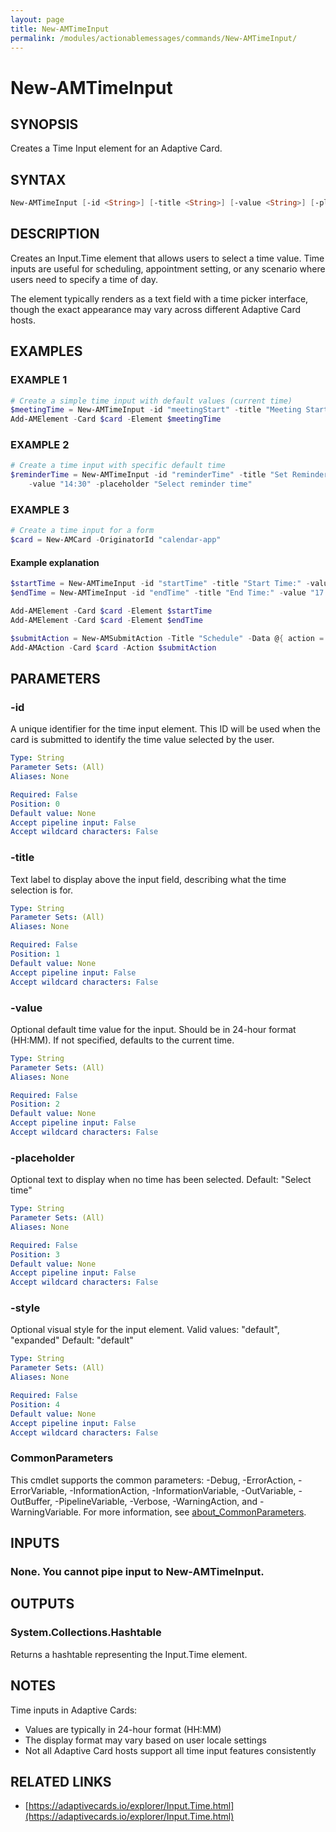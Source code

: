 ```yaml
---
layout: page
title: New-AMTimeInput
permalink: /modules/actionablemessages/commands/New-AMTimeInput/
---
```


# New-AMTimeInput

## SYNOPSIS
Creates a Time Input element for an Adaptive Card.

## SYNTAX

```powershell
New-AMTimeInput [-id <String>] [-title <String>] [-value <String>] [-placeholder <String>] [-style <String>] [<CommonParameters>]
```

## DESCRIPTION
Creates an Input.Time element that allows users to select a time value.
Time inputs are useful for scheduling, appointment setting, or any scenario
where users need to specify a time of day.

The element typically renders as a text field with a time picker interface,
though the exact appearance may vary across different Adaptive Card hosts.

## EXAMPLES

### EXAMPLE 1
```powershell
# Create a simple time input with default values (current time)
$meetingTime = New-AMTimeInput -id "meetingStart" -title "Meeting Start Time:"
Add-AMElement -Card $card -Element $meetingTime
```


### EXAMPLE 2
```powershell
# Create a time input with specific default time
$reminderTime = New-AMTimeInput -id "reminderTime" -title "Set Reminder For:" `
    -value "14:30" -placeholder "Select reminder time"
```


### EXAMPLE 3
```powershell
# Create a time input for a form
$card = New-AMCard -OriginatorId "calendar-app"
```

#### Example explanation
```powershell
$startTime = New-AMTimeInput -id "startTime" -title "Start Time:" -value "09:00"
$endTime = New-AMTimeInput -id "endTime" -title "End Time:" -value "17:00"

Add-AMElement -Card $card -Element $startTime
Add-AMElement -Card $card -Element $endTime

$submitAction = New-AMSubmitAction -Title "Schedule" -Data @{ action = "createEvent" }
Add-AMAction -Card $card -Action $submitAction
```
## PARAMETERS

### -id
A unique identifier for the time input element. This ID will be used when the card
is submitted to identify the time value selected by the user.

```yaml
Type: String
Parameter Sets: (All)
Aliases: None

Required: False
Position: 0
Default value: None
Accept pipeline input: False
Accept wildcard characters: False
```

### -title
Text label to display above the input field, describing what the time selection is for.

```yaml
Type: String
Parameter Sets: (All)
Aliases: None

Required: False
Position: 1
Default value: None
Accept pipeline input: False
Accept wildcard characters: False
```

### -value
Optional default time value for the input. Should be in 24-hour format (HH:MM).
If not specified, defaults to the current time.

```yaml
Type: String
Parameter Sets: (All)
Aliases: None

Required: False
Position: 2
Default value: None
Accept pipeline input: False
Accept wildcard characters: False
```

### -placeholder
Optional text to display when no time has been selected.
Default: "Select time"

```yaml
Type: String
Parameter Sets: (All)
Aliases: None

Required: False
Position: 3
Default value: None
Accept pipeline input: False
Accept wildcard characters: False
```

### -style
Optional visual style for the input element.
Valid values: "default", "expanded"
Default: "default"

```yaml
Type: String
Parameter Sets: (All)
Aliases: None

Required: False
Position: 4
Default value: None
Accept pipeline input: False
Accept wildcard characters: False
```

### CommonParameters
This cmdlet supports the common parameters: -Debug, -ErrorAction, -ErrorVariable, -InformationAction, -InformationVariable, -OutVariable, -OutBuffer, -PipelineVariable, -Verbose, -WarningAction, and -WarningVariable. For more information, see [about_CommonParameters](https://learn.microsoft.com/en-us/powershell/module/microsoft.powershell.core/about/about_commonparameters).

## INPUTS
### None. You cannot pipe input to New-AMTimeInput.

## OUTPUTS
### System.Collections.Hashtable
Returns a hashtable representing the Input.Time element.

## NOTES
Time inputs in Adaptive Cards:
- Values are typically in 24-hour format (HH:MM)
- The display format may vary based on user locale settings
- Not all Adaptive Card hosts support all time input features consistently

## RELATED LINKS
- [https://adaptivecards.io/explorer/Input.Time.html](https://adaptivecards.io/explorer/Input.Time.html)

